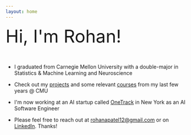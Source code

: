 ```yaml
---
layout: home
---
```

<font size= '35'>
Hi, I'm Rohan!
</font>

&nbsp;


- I graduated from Carnegie Mellon University with a double-major in Statistics & Machine Learning and Neuroscience

- Check out my [projects](https://rhopatel.github.io/projects/) and some relevant [courses](https://rhopatel.github.io/coursework) from my last few years @ CMU

- I'm now working at an AI startup called [OneTrack](https://www.onetrack.ai/) in New York as an AI Software Engineer

- Please feel free to reach out at [rohanapatel12@gmail.com](rohanapatel12@gmail.com) or on [LinkedIn](https://www.linkedin.com/in/rhopatel). Thanks!


